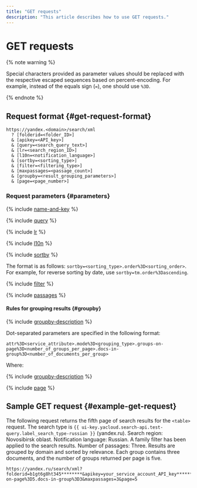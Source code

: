 ```yaml
---
title: "GET requests"
description: "This article describes how to use GET requests."
---
```


# GET requests

{% note warning %}

Special characters provided as parameter values should be replaced with the respective escaped sequences based on percent-encoding. For example, instead of the equals sign (`=`), one should use `%3D`.

{% endnote %}

## Request format {#get-request-format}

```httpget
https://yandex.<domain>/search/xml
  ? [folderid=<folder_ID>]
  & [apikey=<API_key>]
  & [query=<search_query_text>]
  & [lr=<search_region_ID>]
  & [l10n=<notification_language>]
  & [sortby=<sorting_type>]
  & [filter=<filtering_type>]
  & [maxpassages=<passage_count>]
  & [groupby=<result_grouping_parameters>]
  & [page=<page_number>]
```

### Request parameters {#parameters}

{% include [name-and-key](../../_includes/search-api/key.md) %}

{% include [query](../../_includes/search-api/query.md) %}

{% include [lr](../../_includes/search-api/lr.md) %}

{% include [l10n](../../_includes/search-api/l10n.md) %}

{% include [sortby](../../_includes/search-api/sortby.md) %}

The format is as follows: `sortby=<sorting_type>.order%3D<sorting_order>`. For example, for reverse sorting by date, use `sortby=tm.order%3Dascending`.

{% include [filter](../../_includes/search-api/filter.md) %}

{% include [passages](../../_includes/search-api/passages.md) %}

#### Rules for grouping results {#groupby}

{% include [groupby-description](../../_includes/search-api/groupby-description.md) %}

Dot-separated parameters are specified in the following format:

```httpget
attr%3D<service_attribute>.mode%3D<grouping_type>.groups-on-page%3D<number_of_groups_per_page>.docs-in-group%3D<number_of_documents_per_group>
```

Where:

{% include [groupby-description](../../_includes/search-api/groupby-parameters.md) %}

{% include [page](../../_includes/search-api/page.md) %}

## Sample GET request {#example-get-request}

The following request returns the fifth page of search results for the `<table>` request. The search type is `{{ ui-key.yacloud.search-api.test-query.label_search_type-russian }}` (yandex.ru). Search region: Novosibirsk oblast. Notification language: Russian. A family filter has been applied to the search results. Number of passages: Three. Results are grouped by domain and sorted by relevance. Each group contains three documents, and the number of groups returned per page is five.

```httpget
https://yandex.ru/search/xml?folderid=b1gt6g8ht345********&apikey=your_service_account_API_key********&query=%3Ctable%3E&lr=11316&l10n=ru&sortby=rlv&filter=strict&groupby=attr%3Dd.mode%3Ddeep.groups-on-page%3D5.docs-in-group%3D3&maxpassages=3&page=5
```
